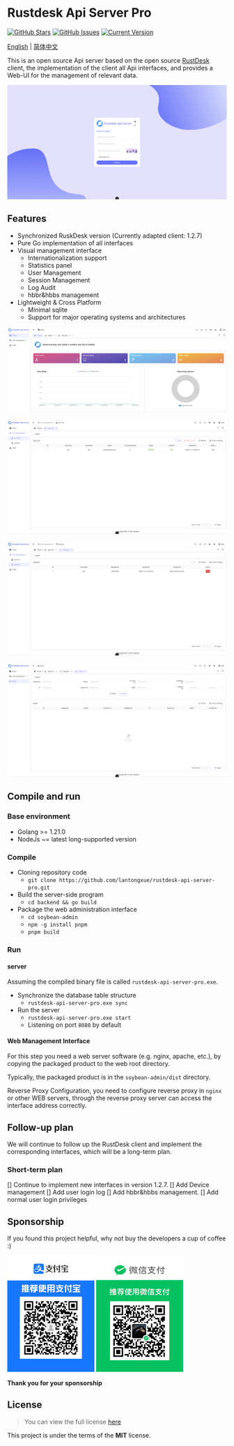 Rustdesk Api Server Pro
============
[![GitHub Stars](https://img.shields.io/github/stars/lantongxue/rustdesk-api-server-pro.svg)](https://github.com/lantongxue/rustdesk-api-server-pro/stargazers) [![GitHub Issues](https://img.shields.io/github/issues/lantongxue/rustdesk-api-server-pro.svg)](https://github.com/IgorAntun/node-chat/issues) [![Current Version](https://img.shields.io/badge/version-1.2.7-green.svg)](https://github.com/lantongxue/rustdesk-api-server-pro)

[English](https://github.com/rustdesk/rustdesk) | [简体中文](https://github.com/lantongxue/rustdesk-api-server-pro/blob/master/README_CN.md)

This is an open source Api server based on the open source [RustDesk](https://github.com/rustdesk/rustdesk) client, the implementation of the client all Api interfaces, and provides a Web-UI for the management of relevant data.

![Preview](./img/login.png)

## Features
- Synchronized RuskDesk version (Currently adapted client: 1.2.7)
- Pure Go implementation of all interfaces
- Visual management interface
    - Internationalization support
    - Statistics panel
    - User Management
    - Session Management
    - Log Audit
    - hbbr&hbbs management
- Lightweight & Cross Platform
    - Minimal sqlite
    - Support for major operating systems and architectures

![Dashboard](./img/dashboard.png)

![Users](./img/users.png)

![Sessions](./img/sessions.png)

![Audit](./img/audit.png)

## Compile and run
### Base environment
- Golang >= 1.21.0
- NodeJs ~= latest long-supported version

### Compile
- Cloning repository code
    - `git clone https://github.com/lantongxue/rustdesk-api-server-pro.git`
- Build the server-side program
    - `cd backend && go build`
- Package the web administration interface
    - `cd soybean-admin`
    - `npm -g install pnpm`
    - `pnpm build`

### Run

#### server
Assuming the compiled binary file is called `rustdesk-api-server-pro.exe`.
- Synchronize the database table structure
    - `rustdesk-api-server-pro.exe sync`
- Run the server
    - `rustdesk-api-server-pro.exe start`
    - Listening on port `8080` by default

#### Web Management Interface
For this step you need a web server software (e.g. nginx, apache, etc.), by copying the packaged product to the web root directory.

Typically, the packaged product is in the `soybean-admin/dist` directory.

Reverse Proxy Configuration, you need to configure reverse proxy in `nginx` or other WEB servers, through the reverse proxy server can access the interface address correctly.

## Follow-up plan
We will continue to follow up the RustDesk client and implement the corresponding interfaces, which will be a long-term plan.
### Short-term plan
[] Continue to implement new interfaces in version 1.2.7.
[] Add Device management
[] Add user login log
[] Add hbbr&hbbs management.
[] Add normal user login privileges

## Sponsorship

If you found this project helpful, why not buy the developers a cup of coffee :)

<img src="./soybean-admin/src/assets/imgs/alipay.png" style="height: auto !important;width: 200px;" />
<img src="./soybean-admin/src/assets/imgs/wechat.png" style="height: auto !important;width: 200px;" />

**Thank you for your sponsorship**

## License
>You can view the full license [here](https://github.com/lantongxue/rustdesk-api-server-pro/blob/master/LICENSE)

This project is under the terms of the **MIT** license.